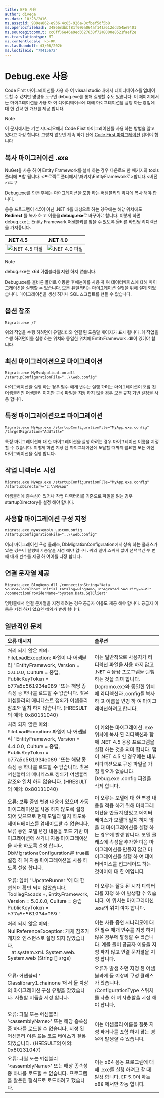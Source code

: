 ```yaml
---
title: EF6 사용
author: divega
ms.date: 10/23/2016
ms.assetid: 989ea862-e936-4c85-926a-8cfbef5df5b8
ms.openlocfilehash: 34866ddbbf81f090a064af148a612dd354ae9401
ms.sourcegitcommit: cc0ff36e46e9ed3527638f7208000e8521faef2e
ms.translationtype: MT
ms.contentlocale: ko-KR
ms.lasthandoff: 03/06/2020
ms.locfileid: "78415672"
---
```

# <a name="using-migrateexe"></a>Debug.exe 사용
Code First 마이그레이션를 사용 하 여 visual studio 내에서 데이터베이스를 업데이트할 수 있지만 명령줄 도구인 debug.exe를 통해 실행할 수도 있습니다. 이 페이지에서는 마이그레이션을 사용 하 여 데이터베이스에 대해 마이그레이션을 실행 하는 방법에 대 한 간략 한 개요를 제공 합니다.

> [!NOTE]
> 이 문서에서는 기본 시나리오에서 Code First 마이그레이션를 사용 하는 방법을 알고 있다고 가정 합니다. 그렇지 않으면 계속 하기 전에 [Code First 마이그레이션](~/ef6/modeling/code-first/migrations/index.md) 읽어야 합니다.

## <a name="copy-migrateexe"></a>복사 마이그레이션 .exe

NuGet을 사용 하 여 Entity Framework를 설치 하는 경우 다운로드 한 패키지의 tools 폴더에 포함 됩니다. &lt;프로젝트 폴더에서 \\패키지\\EntityFramework로&gt;합니다.&lt;버전&gt;\\도구

Debug.exe를 만든 후에는 마이그레이션을 포함 하는 어셈블리의 위치에 복사 해야 합니다.

응용 프로그램이 4.5이 아닌 .NET 4를 대상으로 하는 경우에는 해당 위치에도 **Redirect** 를 복사 하 고 이름을 **debug.exe**로 바꾸어야 합니다. 이렇게 하면 debug.exe는 Entity Framework 어셈블리를 찾을 수 있도록 올바른 바인딩 리디렉션을 가져옵니다.

| .NET 4.5                                      | .NET 4.0                                      |
|:----------------------------------------------|:----------------------------------------------|
| ![.NET 4.5 파일](~/ef6/media/net45files.png) | ![.NET 4.0 파일](~/ef6/media/net40files.png) |

> [!NOTE]
> debug.exe는 x64 어셈블리를 지원 하지 않습니다.

Debug.exe를 올바른 폴더로 이동한 후에는이를 사용 하 여 데이터베이스에 대해 마이그레이션을 실행할 수 있습니다. 모든 유틸리티는 마이그레이션 실행을 위해 설계 되었습니다. 마이그레이션을 생성 하거나 SQL 스크립트를 만들 수 없습니다.

## <a name="see-options"></a>옵션 참조

``` console
Migrate.exe /?
```

위의 작업을 수행 하려면이 유틸리티와 연결 된 도움말 페이지가 표시 됩니다 .이 작업을 수행 하려면이를 실행 하는 위치와 동일한 위치에 EntityFramework .dll이 있어야 합니다.

## <a name="migrate-to-the-latest-migration"></a>최신 마이그레이션으로 마이그레이션

``` console
Migrate.exe MyMvcApplication.dll /startupConfigurationFile="..\\web.config"
```

마이그레이션을 실행 하는 경우 필수 매개 변수는 실행 하려는 마이그레이션이 포함 된 어셈블리인 어셈블리 이지만 구성 파일을 지정 하지 않을 경우 모든 규칙 기반 설정을 사용 합니다.

## <a name="migrate-to-a-specific-migration"></a>특정 마이그레이션으로 마이그레이션

``` console
Migrate.exe MyApp.exe /startupConfigurationFile="MyApp.exe.config" /targetMigration="AddTitle"
```

특정 마이그레이션에 대 한 마이그레이션을 실행 하려는 경우 마이그레이션 이름을 지정할 수 있습니다. 이렇게 하면 지정 된 마이그레이션에 도달할 때까지 필요한 모든 이전 마이그레이션을 실행 합니다.

## <a name="specify-working-directory"></a>작업 디렉터리 지정

``` console
Migrate.exe MyApp.exe /startupConfigurationFile="MyApp.exe.config" /startupDirectory="c:\\MyApp"
```

어셈블리에 종속성이 있거나 작업 디렉터리를 기준으로 파일을 읽는 경우 startupDirectory를 설정 해야 합니다.

## <a name="specify-migration-configuration-to-use"></a>사용할 마이그레이션 구성 지정

``` console
Migrate.exe MyAssembly CustomConfig /startupConfigurationFile="..\\web.config"
```

여러 마이그레이션 구성 클래스, DbMigrationConfiguration에서 상속 하는 클래스가 있는 경우이 실행에 사용할을 지정 해야 합니다. 위와 같이 스위치 없이 선택적인 두 번째 매개 변수를 제공 하 여이를 지정 합니다.

## <a name="provide-connection-string"></a>연결 문자열 제공

``` console
Migrate.exe BlogDemo.dll /connectionString="Data Source=localhost;Initial Catalog=BlogDemo;Integrated Security=SSPI" /connectionProviderName="System.Data.SqlClient"
```

명령줄에서 연결 문자열을 지정 하려는 경우 공급자 이름도 제공 해야 합니다. 공급자 이름을 지정 하지 않으면 예외가 발생 합니다.

## <a name="common-problems"></a>일반적인 문제

| 오류 메시지                                                                                                                                                                                                                                                                                                                      | 솔루션                                                                                                                                                                                                                                                                                             |
|:-----------------------------------------------------------------------------------------------------------------------------------------------------------------------------------------------------------------------------------------------------------------------------------------------------------------------------------|:-----------------------------------------------------------------------------------------------------------------------------------------------------------------------------------------------------------------------------------------------------------------------------------------------------|
| 처리 되지 않은 예외: FileLoadException: 파일이 나 어셈블리 ' EntityFramework, Version = 5.0.0.0, Culture = 중립, PublicKeyToken = b77a5c561934e089 ' 또는 해당 종속성 중 하나를 로드할 수 없습니다. 찾은 어셈블리의 매니페스트 정의가 어셈블리 참조와 일치 하지 않습니다. (HRESULT의 예외: 0x80131040)         | 이는 일반적으로 사용자가 리디렉션 파일을 사용 하지 않고 .NET 4 응용 프로그램을 실행 하는 것을 의미 합니다. Dcpromo.exe와 동일한 위치에 리디렉션과 .config를 복사 하 고 이름을 변경 하 여 마이그레이션하려고 합니다.                                                                                       |
| 처리 되지 않은 예외: FileLoadException: 파일이 나 어셈블리 ' EntityFramework, Version = 4.4.0.0, Culture = 중립, PublicKeyToken = b77a5c561934e089 ' 또는 해당 종속성 중 하나를 로드할 수 없습니다. 찾은 어셈블리의 매니페스트 정의가 어셈블리 참조와 일치 하지 않습니다. (HRESULT의 예외: 0x80131040)          | 이 예외는 마이그레이션 .exe 위치에 복사 된 리디렉션과 함께 .NET 4.5 응용 프로그램을 실행 하는 것을 의미 합니다. 앱이 .NET 4.5 인 경우에는 내부 리디렉션으로 구성 파일을 가질 필요가 없습니다. Debug.exe .config 파일을 삭제 합니다.                                    |
| 오류: 보류 중인 변경 내용이 있으며 자동 마이그레이션을 사용 하지 않도록 설정 되어 있으므로 현재 모델과 일치 하도록 데이터베이스를 업데이트할 수 없습니다. 보류 중인 모델 변경 내용을 코드 기반 마이그레이션에 쓰거나 자동 마이그레이션을 사용 하도록 설정 합니다. DbMigrationsConfiguration를 true로 설정 하 여 자동 마이그레이션을 사용 하도록 설정 합니다. | 이 오류는 모델에 대 한 변경 내용을 적용 하기 위해 마이그레이션을 만들지 않았고 데이터베이스가 모델과 일치 하지 않을 때 마이그레이션을 실행 하는 경우에 발생 합니다. 모델 클래스에 속성을 추가한 다음 마이그레이션을 만들지 않고 마이그레이션을 실행 하 여 데이터베이스를 업그레이드 하는 것이이에 대 한 예입니다. |
| 오류: 멤버 ' UpdateRunner '에 대 한 형식이 확인 되지 않았습니다. ToolingFacade +, EntityFramework, Version = 5.0.0.0, Culture = 중립, PublicKeyToken = b77a5c561934e089 '.                                                                                                                                       | 이 오류는 잘못 된 시작 디렉터리를 지정 하 여 발생할 수 있습니다. 이 위치는 마이그레이션 .exe의 위치 여야 합니다.                                                                                                                                                                                      |
| 처리 되지 않은 예외: NullReferenceException: 개체 참조가 개체의 인스턴스로 설정 되지 않았습니다. <br/>   at system.xml. System.web. System.web (String [] args)                                                                                                                                             | 이는 사용 중인 시나리오에 대 한 필수 매개 변수를 지정 하지 않은 경우에 발생할 수 있습니다. 예를 들어 공급자 이름을 지정 하지 않고 연결 문자열을 지정 합니다.                                                                                                                        |
| 오류: 어셈블리 ' Classlibrary1.chainone '에서 둘 이상의 마이그레이션 구성 유형을 찾았습니다. 사용할 이름을 지정 합니다.                                                                                                                                                                                                  | 오류가 발생 하면 지정 된 어셈블리에 둘 이상의 구성 클래스가 있습니다. /ConfigurationType 스위치를 사용 하 여 사용할을 지정 해야 합니다.                                                                                                                                           |
| 오류: 파일 또는 어셈블리 '&lt;assemblyName&gt;' 또는 해당 종속성 중 하나를 로드할 수 없습니다. 지정 된 어셈블리 이름 또는 코드 베이스가 잘못 되었습니다. (HRESULT의 예외: 0x80131047)                                                                                                                                                    | 이는 어셈블리 이름을 잘못 지정 하거나를 포함 하지 않는 경우에 발생할 수 있습니다.                                                                                                                                                                                                                          |
| 오류: 파일 또는 어셈블리 '&lt;assemblyName&gt;' 또는 해당 종속성 중 하나를 로드할 수 없습니다. 프로그램을 잘못된 형식으로 로드하려고 했습니다.                                                                                                                                                                          | 이는 x64 응용 프로그램에 대해 .exe를 실행 하려고 할 때 발생 합니다. EF 5.0이 하는 x86 에서만 작동 합니다.                                                                                                                                                                                |
